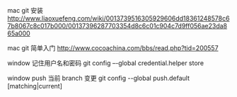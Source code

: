 mac git 安装
http://www.liaoxuefeng.com/wiki/0013739516305929606dd18361248578c67b8067c8c017b000/00137396287703354d8c6c01c904c7d9ff056ae23da865a000

mac git 简单入门
http://www.cocoachina.com/bbs/read.php?tid=200557

window 记住用户名和密码
git config –-global credential.helper store

window push 当前 branch 变更
git config --global push.default [matching|current]